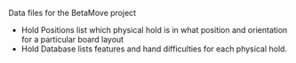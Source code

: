 Data files for the BetaMove project
 * Hold Positions list which physical hold is in what position and orientation for a particular board layout
 * Hold Database lists features and hand difficulties for each physical hold.
